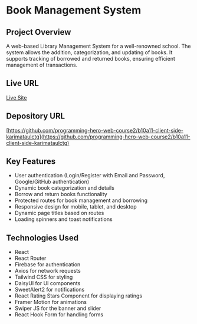 # Book Management System

## Project Overview
A web-based Library Management System for a well-renowned school. The system allows the addition, categorization, and updating of books. It supports tracking of borrowed and returned books, ensuring efficient management of transactions.

## Live URL
[Live Site](#)

## Depository URL
[https://github.com/programming-hero-web-course2/b10a11-client-side-karimataulctg](https://github.com/programming-hero-web-course2/b10a11-client-side-karimataulctg)

## Key Features
- User authentication (Login/Register with Email and Password, Google/GitHub authentication)
- Dynamic book categorization and details
- Borrow and return books functionality
- Protected routes for book management and borrowing
- Responsive design for mobile, tablet, and desktop
- Dynamic page titles based on routes
- Loading spinners and toast notifications

## Technologies Used
- React
- React Router
- Firebase for authentication
- Axios for network requests
- Tailwind CSS for styling
- DaisyUI for UI components
- SweetAlert2 for notifications
- React Rating Stars Component for displaying ratings
- Framer Motion for animations
- Swiper JS for the banner and slider
- React Hook Form for handling forms